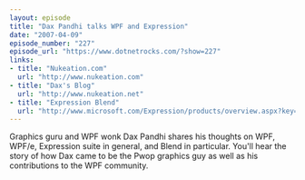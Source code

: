 ```yaml
---
layout: episode
title: "Dax Pandhi talks WPF and Expression"
date: "2007-04-09"
episode_number: "227"
episode_url: "https://www.dotnetrocks.com/?show=227"
links:
- title: "Nukeation.com"
  url: "http://www.nukeation.com"
- title: "Dax's Blog"
  url: "http://www.nukeation.net"
- title: "Expression Blend"
  url: "http://www.microsoft.com/Expression/products/overview.aspx?key=blend"
---
```


Graphics guru and WPF wonk Dax Pandhi shares his thoughts on WPF, WPF/e, Expression suite in general, and Blend in particular. You'll hear the story of how Dax came to be the Pwop graphics guy as well as his contributions to the WPF community.
